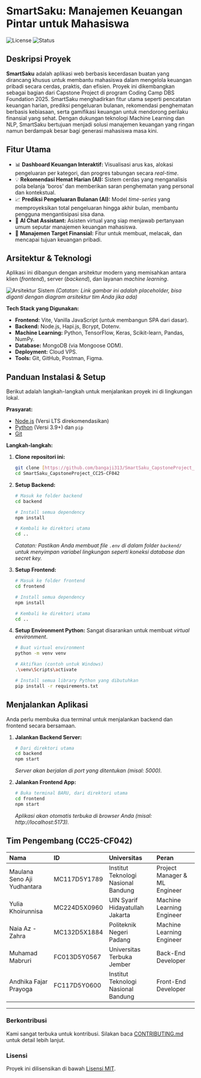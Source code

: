 # **SmartSaku: Manajemen Keuangan Pintar untuk Mahasiswa**

![License](https://img.shields.io/badge/license-MIT-blue.svg)
![Status](https://img.shields.io/badge/status-develop-red.svg)

## **Deskripsi Proyek**

**SmartSaku** adalah aplikasi web berbasis kecerdasan buatan yang dirancang khusus untuk membantu mahasiswa dalam mengelola keuangan pribadi secara cerdas, praktis, dan efisien. Proyek ini dikembangkan sebagai bagian dari Capstone Project di program Coding Camp DBS Foundation 2025. SmartSaku menghadirkan fitur utama seperti pencatatan keuangan harian, prediksi pengeluaran bulanan, rekomendasi penghematan berbasis kebiasaan, serta gamifikasi keuangan untuk mendorong perilaku finansial yang sehat. Dengan dukungan teknologi Machine Learning dan NLP, SmartSaku bertujuan menjadi solusi manajemen keuangan yang ringan namun berdampak besar bagi generasi mahasiswa masa kini.

## **Fitur Utama**

-   📊 **Dashboard Keuangan Interaktif:** Visualisasi arus kas, alokasi pengeluaran per kategori, dan progres tabungan secara *real-time*.
-   💡 **Rekomendasi Hemat Harian (AI):** Sistem cerdas yang menganalisis pola belanja 'boros' dan memberikan saran penghematan yang personal dan kontekstual.
-   📈 **Prediksi Pengeluaran Bulanan (AI):** Model *time-series* yang memproyeksikan total pengeluaran hingga akhir bulan, membantu pengguna mengantisipasi sisa dana.
-   🤖 **AI Chat Assistant:** Asisten virtual yang siap menjawab pertanyaan umum seputar manajemen keuangan mahasiswa.
-   🎯 **Manajemen Target Finansial:** Fitur untuk membuat, melacak, dan mencapai tujuan keuangan pribadi.

## **Arsitektur & Teknologi**

Aplikasi ini dibangun dengan arsitektur modern yang memisahkan antara klien (*frontend*), server (*backend*), dan layanan *machine learning*.

![Arsitektur Sistem](https://user-images.githubusercontent.com/10057575/167321577-6285a855-3859-4089-813a-2321287c29e1.png)
*(Catatan: Link gambar ini adalah placeholder, bisa diganti dengan diagram arsitektur tim Anda jika ada)*

**Tech Stack yang Digunakan:**

* **Frontend:** Vite, Vanilla JavaScript (untuk membangun SPA dari dasar).
* **Backend:** Node.js, Hapi.js, Bcrypt, Dotenv.
* **Machine Learning:** Python, TensorFlow, Keras, Scikit-learn, Pandas, NumPy.
* **Database:** MongoDB (via Mongoose ODM).
* **Deployment:** Cloud VPS.
* **Tools:** Git, GitHub, Postman, Figma.

## **Panduan Instalasi & Setup**

Berikut adalah langkah-langkah untuk menjalankan proyek ini di lingkungan lokal.

**Prasyarat:**
-   [Node.js](https://nodejs.org/) (Versi LTS direkomendasikan)
-   [Python](https://www.python.org/) (Versi 3.9+) dan `pip`
-   [Git](https://git-scm.com/)

**Langkah-langkah:**

1.  **Clone repositori ini:**
    ```bash
    git clone [https://github.com/bangaji313/SmartSaku_CapstoneProject_CC25-CF042.git](https://github.com/bangaji313/SmartSaku_CapstoneProject_CC25-CF042.git)
    cd SmartSaku_CapstoneProject_CC25-CF042
    ```

2.  **Setup Backend:**
    ```bash
    # Masuk ke folder backend
    cd backend

    # Install semua dependency
    npm install

    # Kembali ke direktori utama
    cd ..
    ```
    *Catatan: Pastikan Anda membuat file `.env` di dalam folder `backend/` untuk menyimpan variabel lingkungan seperti koneksi database dan *secret key*.*

3.  **Setup Frontend:**
    ```bash
    # Masuk ke folder frontend
    cd frontend

    # Install semua dependency
    npm install

    # Kembali ke direktori utama
    cd ..
    ```

4.  **Setup Environment Python:**
    Sangat disarankan untuk membuat *virtual environment*.
    ```bash
    # Buat virtual environment
    python -m venv venv

    # Aktifkan (contoh untuk Windows)
    .\venv\Scripts\activate

    # Install semua library Python yang dibutuhkan
    pip install -r requirements.txt
    ```

## **Menjalankan Aplikasi**

Anda perlu membuka dua terminal untuk menjalankan backend dan frontend secara bersamaan.

1.  **Jalankan Backend Server:**
    ```bash
    # Dari direktori utama
    cd backend
    npm start
    ```
    *Server akan berjalan di port yang ditentukan (misal: 5000).*

2.  **Jalankan Frontend App:**
    ```bash
    # Buka terminal BARU, dari direktori utama
    cd frontend
    npm start
    ```
    *Aplikasi akan otomatis terbuka di browser Anda (misal: http://localhost:5173).*

## **Tim Pengembang (CC25-CF042)**

| Nama                           | ID           | Universitas                         | Peran                       |
| :----------------------------- | :----------- | :---------------------------------- | :-------------------------- |
| Maulana Seno Aji Yudhantara    | MC117D5Y1789 | Institut Teknologi Nasional Bandung | Project Manager & ML Engineer |
| Yulia Khoirunnisa              | MC224D5X0960 | UIN Syarif Hidayatullah Jakarta     | Machine Learning Engineer   |
| Naia Az - Zahra                | MC132D5X1884 | Politeknik Negeri Padang            | Machine Learning Engineer   |
| Muhamad Mabruri                | FC013D5Y0567 | Universitas Terbuka Jember          | Back-End Developer          |
| Andhika Fajar Prayoga          | FC117D5Y0600 | Institut Teknologi Nasional Bandung | Front-End Developer         |

---

### **Berkontribusi**
Kami sangat terbuka untuk kontribusi. Silakan baca [CONTRIBUTING.md](./CONTRIBUTING.md) untuk detail lebih lanjut.

### **Lisensi**
Proyek ini dilisensikan di bawah [Lisensi MIT](./LICENSE).
